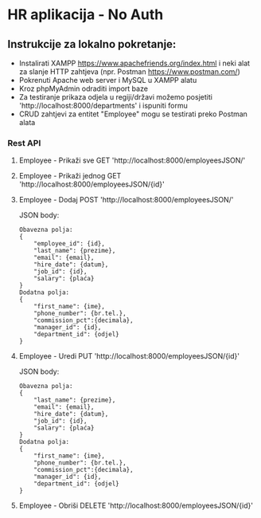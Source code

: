 # HR aplikacija - No Auth

## Instrukcije za lokalno pokretanje:
- Instalirati XAMPP https://www.apachefriends.org/index.html i neki alat za slanje HTTP zahtjeva (npr. Postman https://www.postman.com/)
- Pokrenuti Apache web server i MySQL u XAMPP alatu
- Kroz phpMyAdmin odraditi import baze
- Za testiranje prikaza odjela u regiji/državi možemo posjetiti 'http://localhost:8000/departments' i ispuniti formu
- CRUD zahtjevi za entitet "Employee" mogu se testirati preko Postman alata

### Rest API
1. Employee - Prikaži sve
    GET 'http://localhost:8000/employeesJSON/'
2. Employee - Prikaži jednog
    GET 'http://localhost:8000/employeesJSON/{id}'
3. Employee - Dodaj
    POST 'http://localhost:8000/employeesJSON/'
        
    JSON body:
    ```
    Obavezna polja:
    {
        "employee_id": {id},
        "last_name": {prezime},
        "email": {email},
        "hire_date": {datum},
        "job_id": {id},
        "salary": {plaća}
    }
    Dodatna polja:
    {
        "first_name": {ime},
        "phone_number": {br.tel.},
        "commission_pct":{decimala},
        "manager_id": {id},
        "department_id": {odjel}
    }
    ```
4. Employee - Uredi
    PUT 'http://localhost:8000/employeesJSON/{id}'

    JSON body:
    ```
    Obavezna polja:
    {
        "last_name": {prezime},
        "email": {email},
        "hire_date": {datum},
        "job_id": {id},
        "salary": {plaća}
    }
    Dodatna polja:
    {
        "first_name": {ime},
        "phone_number": {br.tel.},
        "commission_pct":{decimala},
        "manager_id": {id},
        "department_id": {odjel}
    }
    ```
5. Employee - Obriši
    DELETE 'http://localhost:8000/employeesJSON/{id}'

